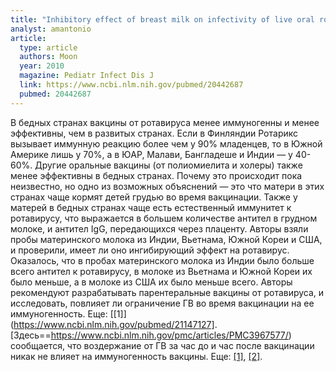 ```yaml
---
title: "Inhibitory effect of breast milk on infectivity of live oral rotavirus vaccines"
analyst: amantonio
article:
  type: article
  authors: Moon
  year: 2010
  magazine: Pediatr Infect Dis J
  link: https://www.ncbi.nlm.nih.gov/pubmed/20442687
  pubmed: 20442687
---
```


В бедных странах вакцины от ротавируса менее иммуногенны и менее эффективны, чем в развитых странах. Если в Финляндии Ротарикс вызывает иммунную реакцию более чем у 90% младенцев, то в Южной Америке лишь у 70%, а в ЮАР, Малави, Бангладеше и Индии — у 40-60%. Другие оральные вакцины (от полиомиелита и холеры) также менее эффективны в бедных странах.
Почему это происходит пока неизвестно, но одно из возможных объяснений — это что матери в этих странах чаще кормят детей грудью во время вакцинации. Также у матерей в бедных странах чаще есть естественный иммунитет к ротавирусу, что выражается в большем количестве антител в грудном молоке, и антител IgG, передающихся через плаценту.
Авторы взяли пробы материнского молока из Индии, Вьетнама, Южной Кореи и США, и проверили, имеет ли оно ингибирующий эффект на ротавирус.
Оказалось, что в пробах материнского молока из Индии было больше всего антител к ротавирусу, в молоке из Вьетнама и Южной Кореи их было меньше, а в молоке из США их было меньше всего.
Авторы рекомендуют разрабатывать парентеральные вакцины от ротавируса, и исследовать, повлияет ли ограничение ГВ во время вакцинации на ее иммуногенность. Еще: [[1]](https://www.ncbi.nlm.nih.gov/pubmed/21147127].
[Здесь==https://www.ncbi.nlm.nih.gov/pmc/articles/PMC3967577/) сообщается, что воздержание от ГВ за час до и час после вакцинации никак не влияет на иммуногенность вакцины. Еще: [[1]](https://www.ncbi.nlm.nih.gov/pubmed/25091668), [[2]](https://www.ncbi.nlm.nih.gov/pubmed/26035743).
